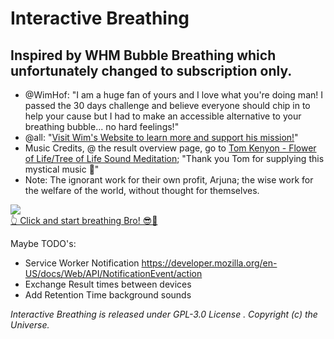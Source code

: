 # Interactive Breathing
## Inspired by WHM Bubble Breathing which unfortunately changed to subscription only.
- @WimHof: "I am a huge fan of yours and I love what you're doing man! I passed the 30 days challenge and believe everyone should chip in to help your cause but I had to make an accessible alternative to your breathing bubble... no hard feelings!"
- @all: "[Visit Wim\'s Website to learn more and support his mission!](https://www.wimhofmethod.com/breathing-techniques)"
- Music Credits, @ the result overview page, go to [Tom Kenyon - Flower of Life/Tree of Life Sound Meditation](https://www.tomkenyon.com); "Thank you Tom for supplying this mystical music 🙏"
- Note: The ignorant work for their own profit, Arjuna; the wise work for the welfare of the world, without thought for themselves.

[<img align="center" src="https://weedshaker.github.io/InteractiveBreathing/img/icon_192x192.png">](https://weedshaker.github.io/InteractiveBreathing/index.html "Click and start breathing Bro!") \
[👆 Click and start breathing Bro! 😎🤙](https://weedshaker.github.io/InteractiveBreathing/index.html)

Maybe TODO's:
- Service Worker Notification https://developer.mozilla.org/en-US/docs/Web/API/NotificationEvent/action
- Exchange Result times between devices
- Add Retention Time background sounds

*Interactive Breathing is released under GPL-3.0 License . Copyright (c) the Universe.*
